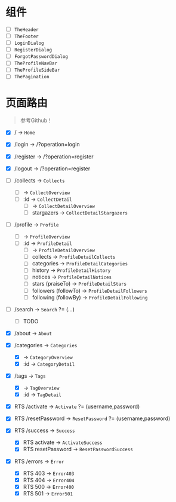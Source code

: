 # 组件

* [ ] `TheHeader`
* [ ] `TheFooter`
* [ ] `LoginDialog`
* [ ] `RegisterDialog`
* [ ] `ForgotPasswordDialog`
* [ ] `TheProfileNavBar`
* [ ] `TheProfileSideBar`
* [ ] `ThePagination`

# 页面路由

> 参考Github！

* [X] / -> `Home`
* [X] /login -> /?operation=login
* [X] /register -> /?operation=register
* [X] /logout -> /?operation=register
* [ ] /collects -> `Collects`
    * [ ]  -> `CollectOverview`
    * [ ] :id -> `CollectDetail`
        * [ ]  -> `CollectDetailOverview`
        * [ ] stargazers -> `CollectDetailStargazers`
* [ ] /profile -> `Profile`
    * [ ]  -> `ProfileOverview`
    * [ ] :id -> `ProfileDetail`
        * [ ]  -> `ProfileDetailOverview`
        * [ ] collects -> `ProfileDetailCollects`
        * [ ] categories -> `ProfileDetailCategories`
        * [ ] history -> `ProfileDetailHistory`
        * [ ] notices -> `ProfileDetailNotices`
        * [ ] stars (praiseTo) -> `ProfileDetailStars`
        * [ ] followers (followTo) -> `ProfileDetailFollowers`
        * [ ] following (followBy) -> `ProfileDetailFollowing`
* [ ] /search -> `Search` ?= (...)
    * [ ] TODO
* [X] /about -> `About`

* [X] /categories -> `Categories`
    * [X] -> `CategoryOverview`
    * [X] :id -> `CategoryDetail`
* [X] /tags -> `Tags`
    * [X]  -> `TagOverview`
    * [X] :id -> `TagDetail`
* [X] RTS /activate -> `Activate` ?= (username,password)
* [X] RTS /resetPassword -> `ResetPassword` ?= (username,password)
* [X] RTS /success -> `Success`
    * [X] RTS activate -> `ActivateSuccess`
    * [X] RTS resetPassword -> `ResetPasswordSuccess`
* [X] RTS /errors -> `Error`
    * [X] RTS 403 -> `Error403`
    * [X] RTS 404 -> `Error404`
    * [X] RTS 500 -> `Error400`
    * [X] RTS 501 -> `Error501`

